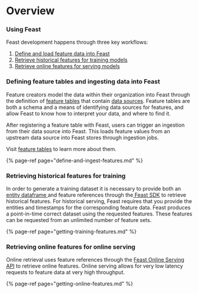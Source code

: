 # Overview

### Using Feast

Feast development happens through three key workflows:

1. [Define and load feature data into Feast](define-and-ingest-features.md)
2. [Retrieve historical features for training models](getting-training-features.md)
3. [Retrieve online features for serving models](getting-online-features.md)

### Defining feature tables and ingesting data into Feast

Feature creators model the data within their organization into Feast through the definition of [feature tables](../concepts/feature-tables.md) that contain [data sources](../concepts/sources.md). Feature tables are both a schema and a means of identifying data sources for features, and allow Feast to know how to interpret your data, and where to find it.

After registering a feature table with Feast, users can trigger an ingestion from their data source into Feast. This loads feature values from an upstream data source into Feast stores through ingestion jobs. 

Visit [feature tables](../concepts/feature-tables.md#overview) to learn more about them.

{% page-ref page="define-and-ingest-features.md" %}

### Retrieving historical features for training

In order to generate a training dataset it is necessary to provide both an [entity dataframe ](../concepts/glossary.md#entity-dataframe)and feature references through the[ Feast SDK](https://api.docs.feast.dev/python/) to retrieve historical features. For historical serving, Feast requires that you provide the entities and timestamps for the corresponding feature data. Feast produces a point-in-time correct dataset using the requested features. These features can be requested from an unlimited number of feature sets.

{% page-ref page="getting-training-features.md" %}

### Retrieving online features for online serving

Online retrieval uses feature references through the [Feast Online Serving API](https://api.docs.feast.dev/grpc/feast.serving.pb.html) to retrieve online features. Online serving allows for very low latency requests to feature data at very high throughput.

{% page-ref page="getting-online-features.md" %}

